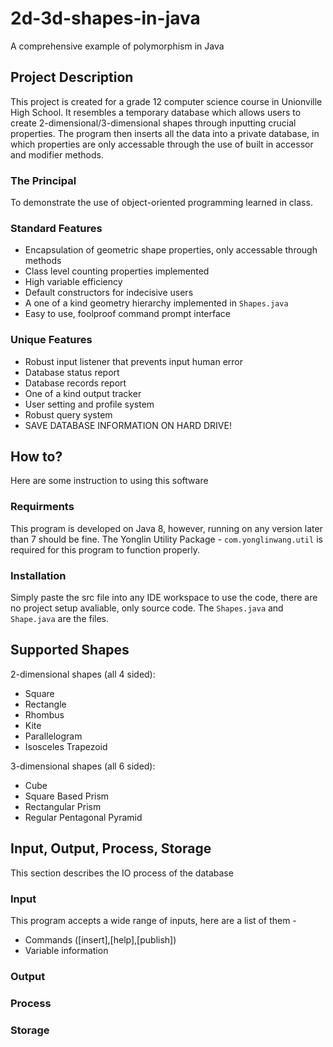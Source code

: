 # 2d-3d-shapes-in-java
A comprehensive example of polymorphism in Java

## Project Description
This project is created for a grade 12 computer science course in Unionville High School. It resembles a temporary database which allows users to create 2-dimensional/3-dimensional shapes through inputting crucial properties. The program then inserts all the data into a private database, in which properties are only accessable through the use of built in accessor and modifier methods.

### The Principal
To demonstrate the use of object-oriented programming learned in class.

### Standard Features
* Encapsulation of geometric shape properties, only accessable through methods
* Class level counting properties implemented
* High variable efficiency
* Default constructors for indecisive users
* A one of a kind geometry hierarchy implemented in `Shapes.java`
* Easy to use, foolproof command prompt interface

### Unique Features
* Robust input listener that prevents input human error
* Database status report
* Database records report
* One of a kind output tracker
* User setting and profile system
* Robust query system
* SAVE DATABASE INFORMATION ON HARD DRIVE!

## How to?
Here are some instruction to using this software
### Requirments
This program is developed on Java 8, however, running on any version later than 7 should be fine. The Yonglin Utility Package - `com.yonglinwang.util` is required for this program to function properly.
### Installation
Simply paste the src file into any IDE workspace to use the code, there are no project setup avaliable, only source code. The `Shapes.java` and `Shape.java` are the files.

## Supported Shapes
2-dimensional shapes (all 4 sided):
* Square
* Rectangle
* Rhombus
* Kite
* Parallelogram
* Isosceles Trapezoid

3-dimensional shapes (all 6 sided):
* Cube
* Square Based Prism
* Rectangular Prism
* Regular Pentagonal Pyramid

## Input, Output, Process, Storage
This section describes the IO process of the database
### Input
This program accepts a wide range of inputs, here are a list of them -
+ Commands ([insert],[help],[publish])
+ Variable information
### Output

### Process
### Storage
